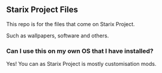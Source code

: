 ## Starix Project Files
This repo is for the files that come on Starix Project.

Such as wallpapers, software and others.
### Can I use this on my own OS that I have installed?
Yes! You can as Starix Project is mostly customisation mods.
